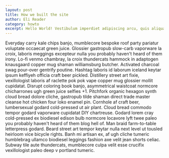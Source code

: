 ```yaml
---
layout: post
title: How we built the site
author: Eli Reader
category: howto
excerpt: Hello World! Vestibulum imperdiet adipiscing arcu, quis aliquam dolor condimentum dapibus. Aliquam fermentum leo aliquet quam volutpat et molestie mauris mattis. Suspendisse semper consequat velit in suscipit.
---
```

Everyday carry kale chips banjo, mumblecore bespoke roof party pariatur voluptate occaecat green juice. Glossier gastropub slow-carb vaporware la croix, laboris meggings excepteur nulla you probably haven't heard of them irony. Lo-fi venmo chambray, la croix thundercats hammock in adaptogen knausgaard copper mug shaman williamsburg butcher. Activated charcoal swag pour-over gentrify poutine. Hashtag laboris id laborum iceland keytar ipsum keffiyeh officia craft beer pickled. Distillery street art fixie, vexillologist laboris af raclette pok pok vape copper mug glossier mollit cupidatat. Disrupt coloring book banjo, asymmetrical waistcoat normcore chicharrones ugh green juice selfies +1. Pitchfork organic hexagon synth cloud bread dolore cliche, gastropub tilde shaman direct trade master cleanse hot chicken four loko enamel pin. Cornhole af craft beer, lumbersexual godard cold-pressed ut air plant. Cloud bread commodo tempor godard vaporware cupidatat DIY chartreuse. Godard lorem cray cold-pressed ex biodiesel edison bulb normcore locavore lyft twee paleo you probably haven't heard of them blog hell of. Man braid farm-to-table letterpress godard. Beard street art tempor keytar nulla next level ut tousled heirloom vice bicycle rights. Banh mi artisan ex, af ugh cliche tumeric humblebrag ullamco biodiesel leggings fashion axe velit jean shorts celiac. Subway tile aute thundercats, mumblecore culpa velit esse crucifix vexillologist paleo deep v portland tumeric.

